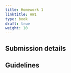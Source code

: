 ```yaml
---
title: Homework 1
linktitle: HW1
type: book
draft: true
weight: 10
---
```


## Submission details

## Guidelines
